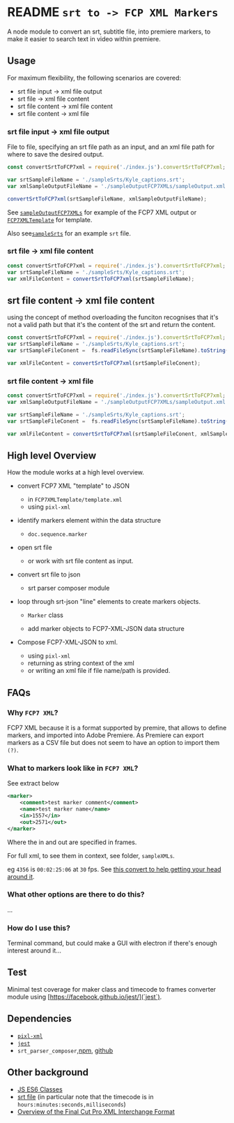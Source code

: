 # README `srt to -> FCP XML Markers`

A node module to convert an srt, subtitle file, into premiere markers, to make it easier to search text in video within premiere. 


## Usage

For maximum flexibility, the following scenarios are covered:

- srt file input -> xml file output 
- srt file  -> xml file content 
- srt file content  -> xml file content
- srt file content  -> xml file  

### srt file input -> xml file output 

File to file, specifying an srt file path as an input, and an xml file path for where to save the desired output. 

```js 
const convertSrtToFCP7xml = require('./index.js').convertSrtToFCP7xml;

var srtSampleFileName = './sampleSrts/Kyle_captions.srt';
var xmlSampleOutputFileName = './sampleOutputFCP7XMLs/sampleOutput.xml';

convertSrtToFCP7xml(srtSampleFileName, xmlSampleOutputFileName);
```

See [`sampleOutputFCP7XMLs`](./sampleOutputFCP7XMLs) for example of the FCP7 XML output or [`FCP7XMLTemplate`](./FCP7XMLTemplate) for template.

Also see[`sampleSrts`]('./sampleSrts') for an example `srt` file.


### srt file  -> xml file content 

```js
const convertSrtToFCP7xml = require('./index.js').convertSrtToFCP7xml;
var srtSampleFileName = './sampleSrts/Kyle_captions.srt';
var xmlFileContent = convertSrtToFCP7xml(srtSampleFileName);
```

## srt file content  -> xml file content 

using the concept of method overloading the funciton recognises that it's not a valid path but that it's the content of the srt and return the content. 

```js
const convertSrtToFCP7xml = require('./index.js').convertSrtToFCP7xml;
var srtSampleFileName = './sampleSrts/Kyle_captions.srt';
var srtSampleFileConent =  fs.readFileSync(srtSampleFileName).toString();

var xmlFileContent = convertSrtToFCP7xml(srtSampleFileConent);
```


### srt file content  -> xml file  


```js
const convertSrtToFCP7xml = require('./index.js').convertSrtToFCP7xml;
var xmlSampleOutputFileName = './sampleOutputFCP7XMLs/sampleOutput.xml';

var srtSampleFileName = './sampleSrts/Kyle_captions.srt';
var srtSampleFileConent =  fs.readFileSync(srtSampleFileName).toString();

var xmlFileContent = convertSrtToFCP7xml(srtSampleFileConent, xmlSampleOutputFileName);
```



## High level Overview 

How the module works at a high level overview.

- convert FCP7 XML "template" to JSON
	- in `FCP7XMLTemplate/template.xml`
	- using `pixl-xml`

- identify markers element within the data structure 
	- `doc.sequence.marker`

- open srt file 
	- or work with srt file content as input. 

- convert srt file to json 
	- srt parser composer module

- loop through srt-json "line" elements to create markers objects. 
	- `Marker` class 

	- add marker objects to FCP7-XML-JSON data structure

- Compose FCP7-XML-JSON to xml.
	- using `pixl-xml`
	- returning as string context of the xml 
	- or writing an xml file if file name/path is provided. 


## FAQs

### Why `FCP7 XML`?
FCP7 XML because it is a format supported by premire, that allows to define markers, and imported into Adobe Premiere. As Premiere can export markers as a CSV file but does not seem to have an option to import them `(?)`.

### What to markers look like in `FCP7 XML`?

See extract below

```xml
<marker>
	<comment>test marker comment</comment>
	<name>test marker name</name>
	<in>1557</in>
	<out>2571</out>
</marker>
```

Where the in and out are specified in frames.

For full xml, to see them in context, see folder, `sampleXMLs`. 

eg `4356` is `00:02:25:06` at `30` fps. See [this convert to help getting your head around it](http://www.zapstudio.net/framecalc/).


### What other options are there to do this?

...

<!-- .... -->


### How do I use this?

Terminal command, but could make a GUI with electron if there's enough interest around it...


## Test

Minimal test coverage for maker class and timecode to frames converter module using [https://facebook.github.io/jest/](`jest`).


## Dependencies

- [`pixl-xml`](https://www.npmjs.com/package/pixl-xml)
- [`jest`](https://facebook.github.io/jest/)
- `srt_parser_composer`,[npm](https://www.npmjs.com/package/srt_parser_composer), [github](https://github.com/pietrop/srtParserComposer)


## Other background 

- [JS ES6 Classes](https://developer.mozilla.org/en-US/docs/Web/JavaScript/Reference/Classes)
- [srt file](https://en.wikipedia.org/wiki/SubRip) (in particular note that the timecode is in `hours:minutes:seconds,milliseconds`)
- [Overview of the Final Cut Pro XML Interchange Format](https://documentation.apple.com/en/finalcutpro/usermanual/index.html#chapter=97%26section=3%26tasks=true)